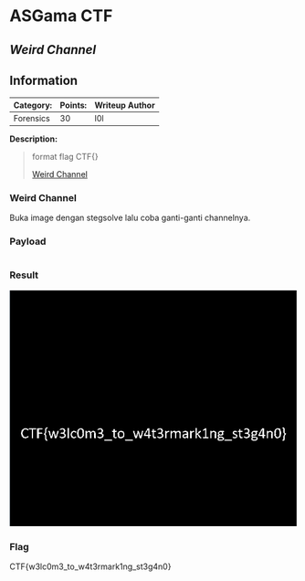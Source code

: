 # __ASGama CTF__ 
## _Weird Channel_

## Information
**Category:** | **Points:** | **Writeup Author**
--- | --- | ---
Forensics | 30 | l0l

**Description:** 

> format flag CTF{}
>
> [Weird Channel](./soal2.jpg)

### Weird Channel
Buka image dengan stegsolve lalu coba ganti-ganti channelnya.

### Payload
```
```

### Result
![result](./result.png)

### Flag
CTF{w3lc0m3_to_w4t3rmark1ng_st3g4n0}